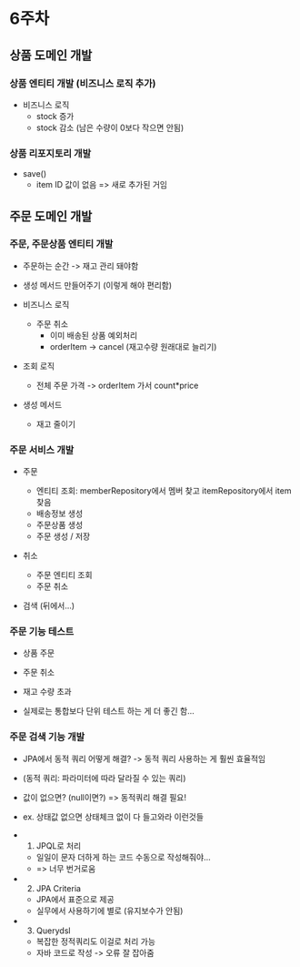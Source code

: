 # 6주차

## 상품 도메인 개발

### 상품 엔티티 개발 (비즈니스 로직 추가)
- 비즈니스 로직
    - stock 증가
    - stock 감소 (남은 수량이 0보다 작으면 안됨)

### 상품 리포지토리 개발
- save()
  - item ID 값이 없음 => 새로 추가된 거임


## 주문 도메인 개발

### 주문, 주문상품 엔티티 개발
- 주문하는 순간 -> 재고 관리 돼야함
- 생성 메서드 만들어주기 (이렇게 해야 편리함)

- 비즈니스 로직
    - 주문 취소
      - 이미 배송된 상품 예외처리
      - orderItem -> cancel (재고수량 원래대로 늘리기)
- 조회 로직
    - 전체 주문 가격 -> orderItem 가서 count*price 

- 생성 메서드
    - 재고 줄이기

### 주문 서비스 개발
- 주문
  - 엔티티 조회: memberRepository에서 멤버 찾고 itemRepository에서 item 찾음
  - 배송정보 생성
  - 주문상품 생성
  - 주문 생성 / 저장

- 취소
  - 주문 엔티티 조회
  - 주문 취소

- 검색 (뒤에서...)

### 주문 기능 테스트
- 상품 주문
- 주문 취소
- 재고 수량 초과

- 실제로는 통합보다 단위 테스트 하는 게 더 좋긴 함...

### 주문 검색 기능 개발
- JPA에서 동적 쿼리 어떻게 해결? -> 동적 쿼리 사용하는 게 훨씬 효율적임
- (동적 쿼리: 파라미터에 따라 달라질 수 있는 쿼리)

- 값이 없으면? (null이면?) => 동적쿼리 해결 필요!
- ex. 상태값 없으면 상태체크 없이 다 들고와라 이런것들

- 1. JPQL로 처리
  - 일일이 문자 더하게 하는 코드 수동으로 작성해줘야... 
  - => 너무 번거로움

- 2. JPA Criteria
  - JPA에서 표준으로 제공
  - 실무에서 사용하기에 별로 (유지보수가 안됨)

- 3. Querydsl
  - 복잡한 정적쿼리도 이걸로 처리 가능
  - 자바 코드로 작성 -> 오류 잘 잡아줌



